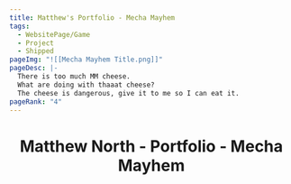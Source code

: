 ```yaml
---
title: Matthew's Portfolio - Mecha Mayhem
tags:
  - WebsitePage/Game
  - Project
  - Shipped
pageImg: "![[Mecha Mayhem Title.png]]"
pageDesc: |-
  There is too much MM cheese. 
  What are doing with thaaat cheese?
  The cheese is dangerous, give it to me so I can eat it.
pageRank: "4"
---
```

# <center>Matthew North - Portfolio - Mecha Mayhem</center>
